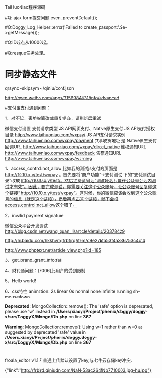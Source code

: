 TaiHuoNiao程序源码
  

#Q: ajax form提交问题
event.preventDefault();

#Q:Doggy_Log_Helper::error('Failed to create_passport:'.$e->getMessage());

#Q:ID起点从10000起。

#Q:resque任务处理。


# 同步静态文件
qrsync -skipsym ~/qiniu/conf.json



http://open.weibo.com/apps/3156984431/info/advanced


#支付宝支付遇到问题：

1、对不起，表单被篡改或重复提交，请刷新后重试


微信支付设置
支付请求类型 JS API网页支付、Native原生支付
JS API支付授权目录 http://www.taihuoniao.com/wxpay/
JS API支付请求实例 http://www.taihuoniao.com/wxpay/payment
共享收货地址 是
Native原生支付回调URL http://www.taihuoniao.com/wxpay/direct_native
维权通知URL http://www.taihuoniao.com/wxpay/feedback
告警通知URL http://www.taihuoniao.com/wxpay/warning

1、access_control:not_allow
比如我的测试js支付的页面是 http://10.10.x.y/test/wxpay 。首先要将“商户功能"->支付测试 下的“支付测试目录”改成  http://10.10.x.y/test/。然后注意这句话“测试域名只能在公众号会话内测试才有效”。因此，要完成测试，你需要关注这个公众账号，让公众账号回复你这个链接“ http://10.10.x.y/test/wxpay”。这时候，你的微信应该会收到这个公众账号的信息（就是这个链接），然后再点击这个链接，就不会报access_control:not_allow这个错了。

2、invalid payment signature

微信公众平台开发调试 
http://blog.csdn.net/wang_quan_li/article/details/20378429

http://hi.baidu.com/hkkhvmjifrbfjrq/item/c9e27bfa53f4a336753c4c14

http://www.phptext.net/article_view.php?id=185


3、get_brand_grant_info:fail

4、财付通问题：[7006]此用户的受到限制

5、Hello world!

6、css特性
animation: 2s linear 0s normal none infinite running sh-mousedown

<b>Deprecated</b>:  MongoCollection::remove(): The 'safe' option is deprecated, please use 'w' instead in <b>/Users/xiaoyi/Project/phenix/doggy/doggy-x/src/DoggyX/Mongo/Db.php</b> on line <b>367</b><br />
<br />
<b>Warning</b>:  MongoCollection::remove(): Using w=1 rather than w=0 as suggested by deprecated 'safe' value in <b>/Users/xiaoyi/Project/phenix/doggy/doggy-x/src/DoggyX/Mongo/Db.php</b> on line <b>367</b><br />
<br />

###
froala_editor v1.1.7 普通上传默认设置了key,与七牛云存储key冲突.

{"link":"http://frbird.qiniudn.com/NaN-53ac264fNb7710003.jpg-hu.jpg"}


<!--[if (!IE)|(gte IE 8)]><!-->
<link href="//d2torojtsnfbm3.cloudfront.net/assets/site-datauri.css?1407967365201" media="all" rel="stylesheet" type="text/css" />
<!--<![endif]-->


<!--[if lte IE 7]>
<link href="//d2torojtsnfbm3.cloudfront.net/assets/site.css?1407967365201" media="all" rel="stylesheet" type="text/css" />
<![endif]-->





